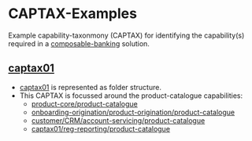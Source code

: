 # CAPTAX-Examples

Example capability-taxonmony (CAPTAX) for identifying the capability(s) required in a [composable-banking](https://www.mambu.com/composable-banking) solution.

## [captax01](https://github.com/MkershMambu/CAPTAX-Examples/tree/main/captax01) 

* [captax01](https://github.com/MkershMambu/CAPTAX-Examples/tree/main/captax01) is represented as folder structure.
* This CAPTAX is focussed around the product-catalogue capabilities:
    * [product-core/product-catalogue](https://github.com/MkershMambu/CAPTAX-Examples/tree/main/captax01/product-core/product-catalogue)
    * [onboarding-origination/product-origination/product-catalogue](https://github.com/MkershMambu/CAPTAX-Examples/tree/main/captax01/onboarding-origination/product-origination/product-catalogue)
    * [customer/CRM/account-servicing/product-catalogue](https://github.com/MkershMambu/CAPTAX-Examples/tree/main/captax01/customer/CRM/account-servicing/product-catalogue)
    * [captax01/reg-reporting/product-catalogue](https://github.com/MkershMambu/CAPTAX-Examples/tree/main/captax01/reg-reporting/product-catalogue)


